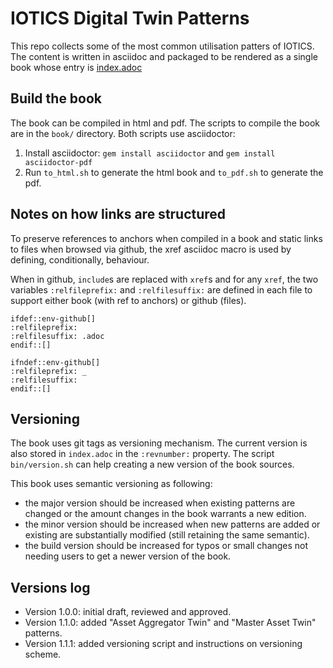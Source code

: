 # IOTICS Digital Twin Patterns

This repo collects some of the most common utilisation patters of IOTICS.
The content is written in asciidoc and packaged to be rendered as a single book whose entry is [index.adoc](index.adoc)

## Build the book

The book can be compiled in html and pdf. The scripts to compile the book are in the `book/` directory.
Both scripts use asciidoctor:

1. Install asciidoctor: `gem install asciidoctor` and `gem install asciidoctor-pdf`
2. Run `to_html.sh` to generate the html book and `to_pdf.sh` to generate the pdf.

## Notes on how links are structured

To preserve references to anchors when compiled in a book and static links to files when browsed via github, the xref asciidoc macro is used by defining, conditionally, behaviour.

When in github, `include`s are replaced with `xref`s and for any `xref`, the two variables `:relfileprefix:` and `:relfilesuffix:` are defined in each file to support either book (with ref to anchors) or github (files).

```asciidoc
ifdef::env-github[]
:relfileprefix: 
:relfilesuffix: .adoc
endif::[]
```

```asciidoc
ifndef::env-github[]
:relfileprefix: _
:relfilesuffix: 
endif::[]
```

## Versioning

The book uses git tags as versioning mechanism. The current version is also stored in `index.adoc` in the `:revnumber:` property. The script `bin/version.sh` can help creating a new version of the book sources.

This book uses semantic versioning as following:

* the major version should be increased when existing patterns are changed or the amount changes in the book warrants a new edition.
* the minor version should be increased when new patterns are added or existing are substantially modified (still retaining the same semantic).
* the build version should be increased for typos or small changes not needing users to get a newer version of the book.

## Versions log

* Version 1.0.0: initial draft, reviewed and approved.
* Version 1.1.0: added "Asset Aggregator Twin" and "Master Asset Twin" patterns.
* Version 1.1.1: added versioning script and instructions on versioning scheme.
